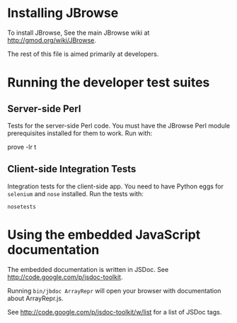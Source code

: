 # Installing JBrowse

To install JBrowse, See the main JBrowse wiki at http://gmod.org/wiki/JBrowse.

The rest of this file is aimed primarily at developers.

# Running the developer test suites

## Server-side Perl

Tests for the server-side Perl code.  You must have the JBrowse Perl
module prerequisites installed for them to work.  Run with:

   prove -lr t

## Client-side Integration Tests

Integration tests for the client-side app.  You need to have Python
eggs for `selenium` and `nose` installed.  Run the tests with:

    nosetests

# Using the embedded JavaScript documentation

The embedded documentation is written in JSDoc.  See
http://code.google.com/p/jsdoc-toolkit.

Running `bin/jbdoc ArrayRepr` will open your browser with
documentation about ArrayRepr.js.

See http://code.google.com/p/jsdoc-toolkit/w/list for a list of JSDoc
tags.
